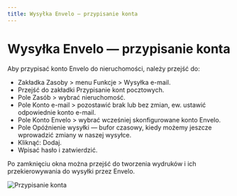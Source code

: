 ```yaml
---
title: Wysyłka Envelo — przypisanie konta
---
```

# Wysyłka Envelo — przypisanie konta

Aby przypisać konto Envelo do nieruchomości, należy przejść do:

- Zakładka Zasoby > menu Funkcje > Wysyłka e-mail.
- Przejść do zakładki Przypisanie kont pocztowych.
- Pole Zasób > wybrać nieruchomość.
- Pole Konto e-mail > pozostawić brak lub bez zmian, ew. ustawić odpowiednie konto e-mail.
- Pole Konto Envelo > wybrać wcześniej skonfigurowane konto Envelo.
- Pole Opóźnienie wysyłki — bufor czasowy, kiedy możemy jeszcze wprowadzić zmiany w naszej wysyłce.
- Kliknąć: Dodaj.
- Wpisać hasło i zatwierdzić.

Po zamknięciu okna można przejść do tworzenia wydruków i ich przekierowywania do wysyłki przez Envelo.

![Przypisanie konta](enveloprzypisaniekonta.gif)